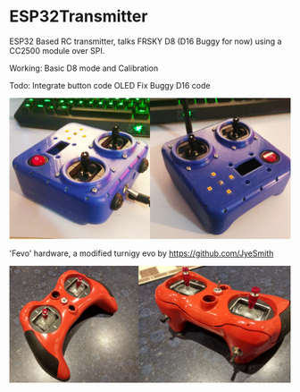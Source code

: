 # ESP32Transmitter

ESP32 Based RC transmitter, talks FRSKY D8 (D16 Buggy for now) using a CC2500 module over SPI. 

Working:
Basic D8 mode and Calibration

Todo:
Integrate button code
OLED
Fix Buggy D16 code 

![3D Printed Prototype](img/3dprint.jpg)

'Fevo' hardware, a modified turnigy evo by https://github.com/JyeSmith

![Jye's Fevo](img/fevo.jpg)
